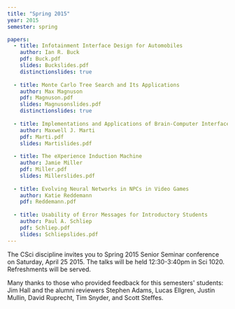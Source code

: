 ```yaml
---
title: "Spring 2015"
year: 2015
semester: spring

papers:
  - title: Infotainment Interface Design for Automobiles
    author: Ian R. Buck
    pdf: Buck.pdf
    slides: Buckslides.pdf
    distinctionslides: true
  
  - title: Monte Carlo Tree Search and Its Applications
    author: Max Magnuson
    pdf: Magnuson.pdf
    slides: Magnusonslides.pdf
    distinctionslides: true
 
  - title: Implementations and Applications of Brain-Computer Interfaces
    author: Maxwell J. Marti
    pdf: Marti.pdf
    slides: Martislides.pdf
 
  - title: The eXperience Induction Machine
    author: Jamie Miller
    pdf: Miller.pdf
    slides: Millerslides.pdf
 
  - title: Evolving Neural Networks in NPCs in Video Games
    author: Katie Reddemann
    pdf: Reddemann.pdf
 
  - title: Usability of Error Messages for Introductory Students
    author: Paul A. Schliep
    pdf: Schliep.pdf
    slides: Schliepslides.pdf
---
```


The CSci discipline invites you to Spring 2015 Senior Seminar conference on Saturday, April 25 2015. The talks will be held 12:30-3:40pm in Sci 1020. Refreshments will be served. 

Many thanks to those who provided feedback for this semesters' students: Jim Hall and the alumni reviewers Stephen Adams, Lucas Ellgren, Justin Mullin, David Ruprecht, Tim Snyder, and Scott Steffes.
